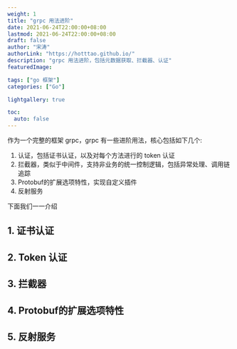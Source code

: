 ```yaml
---
weight: 1
title: "grpc 用法进阶"
date: 2021-06-24T22:00:00+08:00
lastmod: 2021-06-24T22:00:00+08:00
draft: false
author: "宋涛"
authorLink: "https://hotttao.github.io/"
description: "grpc 用法进阶，包括元数据获取、拦截器、认证"
featuredImage: 

tags: ["go 框架"]
categories: ["Go"]

lightgallery: true

toc:
  auto: false
---
```


作为一个完整的框架 grpc，grpc 有一些进阶用法，核心包括如下几个:
1. 认证，包括证书认证，以及对每个方法进行的 token 认证
2. 拦截器，类似于中间件，支持非业务的统一控制逻辑，包括异常处理、调用链追踪
3. Protobuf的扩展选项特性，实现自定义插件
4. 反射服务

下面我们一一介绍

## 1. 证书认证

## 2. Token 认证

## 3. 拦截器

## 4. Protobuf的扩展选项特性

## 5. 反射服务